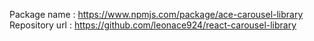 Package name : https://www.npmjs.com/package/ace-carousel-library
Repository url : https://github.com/leonace924/react-carousel-library

